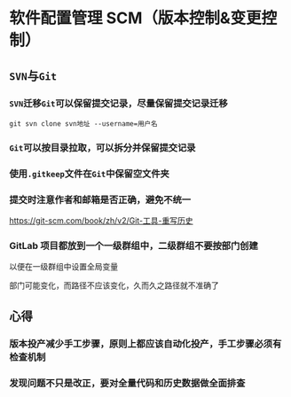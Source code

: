 # 软件配置管理 SCM（版本控制&变更控制）

## `SVN`与`Git`

### `SVN`迁移`Git`可以保留提交记录，尽量保留提交记录迁移

```shell script
git svn clone svn地址 --username=用户名
```

### `Git`可以按目录拉取，可以拆分并保留提交记录

### 使用`.gitkeep`文件在`Git`中保留空文件夹

### 提交时注意作者和邮箱是否正确，避免不统一

https://git-scm.com/book/zh/v2/Git-工具-重写历史


### GitLab 项目都放到一个一级群组中，二级群组不要按部门创建

以便在一级群组中设置全局变量

部门可能变化，而路径不应该变化，久而久之路径就不准确了


## 心得

### 版本投产减少手工步骤，原则上都应该自动化投产，手工步骤必须有检查机制

### 发现问题不只是改正，要对全量代码和历史数据做全面排查

